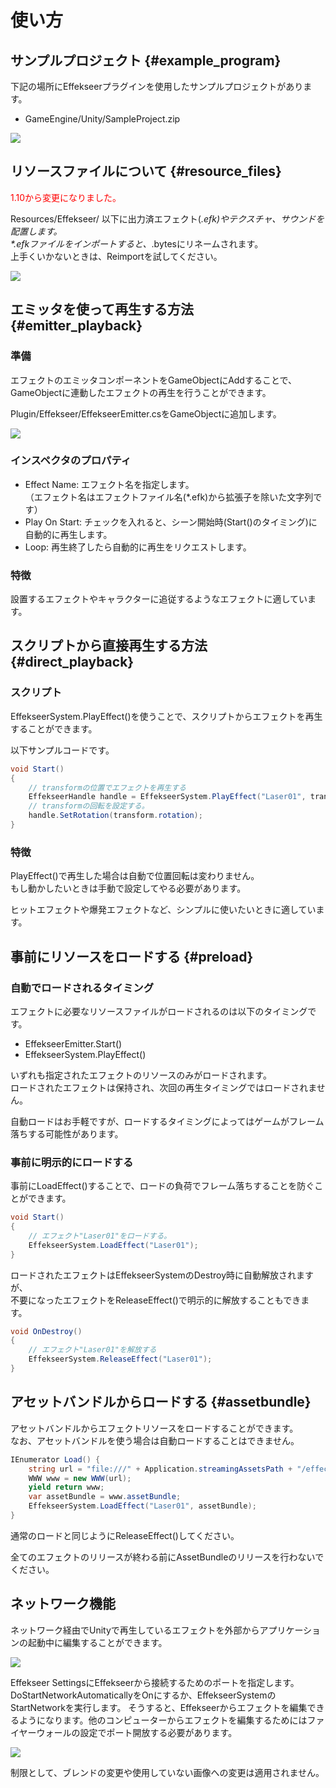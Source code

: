 # 使い方

## サンプルプロジェクト {#example_program}

下記の場所にEffekseerプラグインを使用したサンプルプロジェクトがあります。

- GameEngine/Unity/SampleProject.zip

![](../img/unity_example.png)

## リソースファイルについて {#resource_files}

<font color="red">1.10から変更になりました。</font>

Resources/Effekseer/ 以下に出力済エフェクト(*.efk)やテクスチャ、サウンドを配置します。  
\*.efkファイルをインポートすると、*.bytesにリネームされます。  
上手くいかないときは、Reimportを試してください。  

![](../img/unity_resource.png)

## エミッタを使って再生する方法 {#emitter_playback}

### 準備

エフェクトのエミッタコンポーネントをGameObjectにAddすることで、  
GameObjectに連動したエフェクトの再生を行うことができます。  

Plugin/Effekseer/EffekseerEmitter.csをGameObjectに追加します。

![](../img/unity_emitter.png)

### インスペクタのプロパティ

- Effect Name: エフェクト名を指定します。  
    （エフェクト名はエフェクトファイル名(*.efk)から拡張子を除いた文字列です）
- Play On Start: チェックを入れると、シーン開始時(Start()のタイミング)に自動的に再生します。
- Loop: 再生終了したら自動的に再生をリクエストします。

### 特徴

設置するエフェクトやキャラクターに追従するようなエフェクトに適しています。

## スクリプトから直接再生する方法 {#direct_playback}

### スクリプト

EffekseerSystem.PlayEffect()を使うことで、スクリプトからエフェクトを再生することができます。  

以下サンプルコードです。

```cs
void Start()
{
    // transformの位置でエフェクトを再生する
    EffekseerHandle handle = EffekseerSystem.PlayEffect("Laser01", transform.position);
    // transformの回転を設定する。
    handle.SetRotation(transform.rotation);
}
```

### 特徴

PlayEffect()で再生した場合は自動で位置回転は変わりません。  
もし動かしたいときは手動で設定してやる必要があります。  

ヒットエフェクトや爆発エフェクトなど、シンプルに使いたいときに適しています。

## 事前にリソースをロードする {#preload}

### 自動でロードされるタイミング

エフェクトに必要なリソースファイルがロードされるのは以下のタイミングです。

- EffekseerEmitter.Start()
- EffekseerSystem.PlayEffect()

いずれも指定されたエフェクトのリソースのみがロードされます。  
ロードされたエフェクトは保持され、次回の再生タイミングではロードされません。  

自動ロードはお手軽ですが、ロードするタイミングによってはゲームがフレーム落ちする可能性があります。  

### 事前に明示的にロードする

事前にLoadEffect()することで、ロードの負荷でフレーム落ちすることを防ぐことができます。

```cs
void Start()
{
    // エフェクト"Laser01"をロードする。
    EffekseerSystem.LoadEffect("Laser01");
}
```

ロードされたエフェクトはEffekseerSystemのDestroy時に自動解放されますが、  
不要になったエフェクトをReleaseEffect()で明示的に解放することもできます。  

```cs
void OnDestroy()
{
    // エフェクト"Laser01"を解放する
    EffekseerSystem.ReleaseEffect("Laser01");
}
```

## アセットバンドルからロードする {#assetbundle}

アセットバンドルからエフェクトリソースをロードすることができます。   
なお、アセットバンドルを使う場合は自動ロードすることはできません。   

```cs
IEnumerator Load() {
    string url = "file:///" + Application.streamingAssetsPath + "/effects";
    WWW www = new WWW(url);
    yield return www;
    var assetBundle = www.assetBundle;
    EffekseerSystem.LoadEffect("Laser01", assetBundle);
}
```

通常のロードと同じようにReleaseEffect()してください。

全てのエフェクトのリリースが終わる前にAssetBundleのリリースを行わないでください。

## ネットワーク機能

ネットワーク経由でUnityで再生しているエフェクトを外部からアプリケーションの起動中に編集することができます。

![](../img/network.png)

Effekseer SettingsにEffekseerから接続するためのポートを指定します。DoStartNetworkAutomaticallyをOnにするか、EffekseerSystemのStartNetworkを実行します。
そうすると、Effekseerからエフェクトを編集できるようになります。他のコンピューターからエフェクトを編集するためにはファイヤーウォールの設定でポート開放する必要があります。

![](../img/network_ui.png)

制限として、ブレンドの変更や使用していない画像への変更は適用されません。